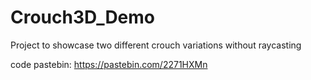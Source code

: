 # Crouch3D_Demo
 Project to showcase two different crouch variations without raycasting

code pastebin:
https://pastebin.com/2271HXMn
